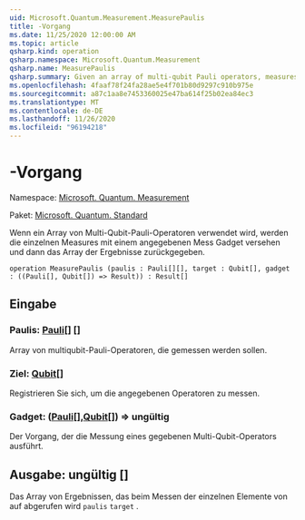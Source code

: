 ```yaml
---
uid: Microsoft.Quantum.Measurement.MeasurePaulis
title: -Vorgang
ms.date: 11/25/2020 12:00:00 AM
ms.topic: article
qsharp.kind: operation
qsharp.namespace: Microsoft.Quantum.Measurement
qsharp.name: MeasurePaulis
qsharp.summary: Given an array of multi-qubit Pauli operators, measures each using a specified measurement gadget, then returns the array of results.
ms.openlocfilehash: 4faaf78f24fa28ae5e4f701b80d9297c910b975e
ms.sourcegitcommit: a87c1aa8e7453360025e47ba614f25b02ea84ec3
ms.translationtype: MT
ms.contentlocale: de-DE
ms.lasthandoff: 11/26/2020
ms.locfileid: "96194218"
---
```

# <a name="measurepaulis-operation"></a>-Vorgang

Namespace: [Microsoft. Quantum. Measurement](xref:Microsoft.Quantum.Measurement)

Paket: [Microsoft. Quantum. Standard](https://nuget.org/packages/Microsoft.Quantum.Standard)


Wenn ein Array von Multi-Qubit-Pauli-Operatoren verwendet wird, werden die einzelnen Measures mit einem angegebenen Mess Gadget versehen und dann das Array der Ergebnisse zurückgegeben.

```qsharp
operation MeasurePaulis (paulis : Pauli[][], target : Qubit[], gadget : ((Pauli[], Qubit[]) => Result)) : Result[]
```


## <a name="input"></a>Eingabe

### <a name="paulis--pauli"></a>Paulis: [Pauli](xref:microsoft.quantum.lang-ref.pauli)[] []

Array von multiqubit-Pauli-Operatoren, die gemessen werden sollen.


### <a name="target--qubit"></a>Ziel: [Qubit](xref:microsoft.quantum.lang-ref.qubit)[]

Registrieren Sie sich, um die angegebenen Operatoren zu messen.


### <a name="gadget--pauliqubit--__invalidresult__"></a>Gadget: ([Pauli](xref:microsoft.quantum.lang-ref.pauli)[],[Qubit](xref:microsoft.quantum.lang-ref.qubit)[]) => __ungültig <Result>__ 

Der Vorgang, der die Messung eines gegebenen Multi-Qubit-Operators ausführt.



## <a name="output--__invalidresult__"></a>Ausgabe: __ungültig <Result>__[]

Das Array von Ergebnissen, das beim Messen der einzelnen Elemente von auf abgerufen wird `paulis` `target` .